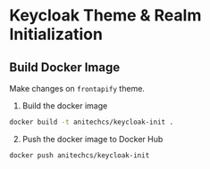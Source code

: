 # Keycloak Theme & Realm Initialization

## Build Docker Image

Make changes on `frontapify` theme.

1. Build the docker image
```bash
docker build -t anitechcs/keycloak-init .
```

2. Push the docker image to Docker Hub
```bash
docker push anitechcs/keycloak-init
```